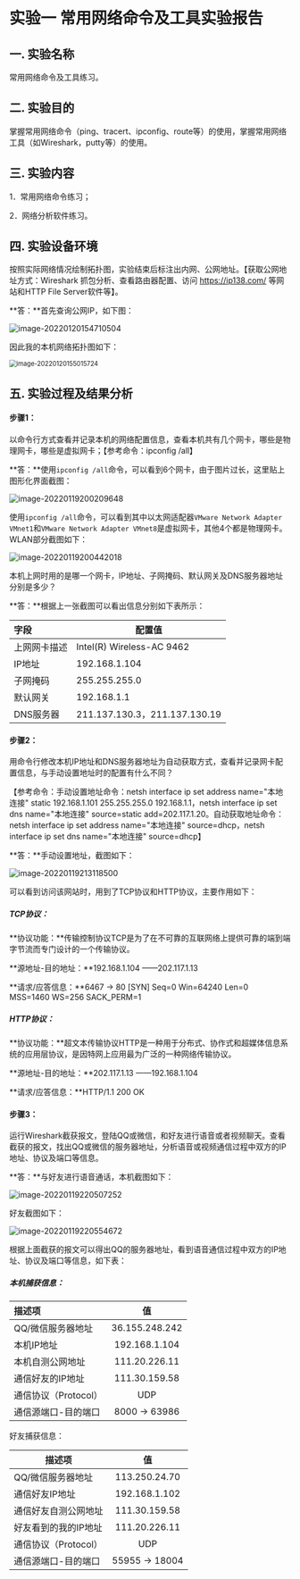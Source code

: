 # 实验一 常用网络命令及工具实验报告

## 一. 实验名称

常用网络命令及工具练习。

## 二. 实验目的

掌握常用网络命令（ping、tracert、ipconfig、route等）的使用，掌握常用网络工具（如Wireshark，putty等）的使用。

## 三. 实验内容

1．常用网络命令练习；

2．网络分析软件练习。

## 四. 实验设备环境

按照实际网络情况绘制拓扑图，实验结束后标注出内网、公网地址。【获取公网地址方式：Wireshark 抓包分析、查看路由器配置、访问 https://ip138.com/ 等网站和HTTP File Server软件等】。

**答：**首先查询公网IP，如下图：

![image-20220120154710504](https://gitee.com/bright_xu/blog-image/raw/master/202204221550321.png)

因此我的本机网络拓扑图如下：

<img src="https://gitee.com/bright_xu/blog-image/raw/master/202204221550063.png" alt="image-20220120155015724" style="zoom:80%;" />

## 五. 实验过程及结果分析

#### 步骤1：

以命令行方式查看并记录本机的网络配置信息，查看本机共有几个网卡，哪些是物理网卡，哪些是虚拟网卡；【参考命令：ipconfig /all】

**答：**使用`ipconfig /all`命令，可以看到6个网卡，由于图片过长，这里贴上图形化界面截图：

![image-20220119200209648](https://gitee.com/bright_xu/blog-image/raw/master/202204221551633.png)

使用`ipconfig /all`命令，可以看到其中以太网适配器`VMware Network Adapter VMnet1`和`VMware Network Adapter VMnet8`是虚拟网卡，其他4个都是物理网卡。WLAN部分截图如下：

![image-20220119200442018](https://gitee.com/bright_xu/blog-image/raw/master/202204221551844.png "截图")

本机上网时用的是哪一个网卡，IP地址、子网掩码、默认网关及DNS服务器地址分别是多少？

**答：**根据上一张截图可以看出信息分别如下表所示：

| 字段         | 配置值                        |
| :----------- | ----------------------------- |
| 上网网卡描述 | Intel(R) Wireless-AC 9462     |
| IP地址       | 192.168.1.104                 |
| 子网掩码     | 255.255.255.0                 |
| 默认网关     | 192.168.1.1                   |
| DNS服务器    | 211.137.130.3，211.137.130.19 |

#### 步骤2：

用命令行修改本机IP地址和DNS服务器地址为自动获取方式，查看并记录网卡配置信息，与手动设置地址时的配置有什么不同？

【参考命令：手动设置地址命令：netsh interface ip set address name="本地连接" static 192.168.1.101 255.255.255.0 192.168.1.1，netsh interface ip set dns name="本地连接" source=static add=202.117.1.20。自动获取地址命令：netsh interface ip set address name="本地连接" source=dhcp，netsh interface ip set dns name="本地连接" source=dhcp】

**答：**手动设置地址，截图如下：

![image-20220119213118500](https://gitee.com/bright_xu/blog-image/raw/master/202204232247102.png)

可以看到访问该网站时，用到了TCP协议和HTTP协议，主要作用如下：

##### TCP协议：

**协议功能：**传输控制协议TCP是为了在不可靠的互联网络上提供可靠的端到端字节流而专门设计的一个传输协议。

**源地址-目的地址：**192.168.1.104 ——202.117.1.13

**请求/应答信息：**6467 → 80 [SYN] Seq=0 Win=64240 Len=0 MSS=1460 WS=256 SACK_PERM=1

##### HTTP协议：

**协议功能：**超文本传输协议HTTP是一种用于分布式、协作式和超媒体信息系统的应用层协议，是因特网上应用最为广泛的一种网络传输协议。

**源地址-目的地址：**202.117.1.13 ——192.168.1.104

**请求/应答信息：**HTTP/1.1 200 OK 

#### 步骤3：

运行Wireshark截获报文，登陆QQ或微信，和好友进行语音或者视频聊天。查看截获的报文，找出QQ或微信的服务器地址，分析语音或视频通信过程中双方的IP地址、协议及端口等信息。

**答：**与好友进行语音通话，本机截图如下：

![image-20220119220507252](https://gitee.com/bright_xu/blog-image/raw/master/202204232248516.png)

好友截图如下：

![image-20220119220554672](https://gitee.com/bright_xu/blog-image/raw/master/202204232248915.png)

根据上面截获的报文可以得出QQ的服务器地址，看到语音通信过程中双方的IP地址、协议及端口等信息，如下表：

##### 本机捕获信息：

| 描述项               |       值       |
| :------------------- | :------------: |
| QQ/微信服务器地址    | 36.155.248.242 |
| 本机IP地址           | 192.168.1.104  |
| 本机自测公网地址     | 111.20.226.11  |
| 通信好友的IP地址     | 111.30.159.58  |
| 通信协议（Protocol） |      UDP       |
| 通信源端口-目的端口  | 8000 -> 63986  |

好友捕获信息：

| 描述项               |       值       |
| -------------------- | :------------: |
| QQ/微信服务器地址    | 113.250.24.70  |
| 通信好友IP地址       | 192.168.1.102  |
| 通信好友自测公网地址 | 111.30.159.58  |
| 好友看到的我的IP地址 | 111.20.226.11  |
| 通信协议（Protocol） |      UDP       |
| 通信源端口-目的端口  | 55955 -> 18004 |

